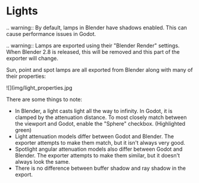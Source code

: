 Lights
======
.. warning::
    By default, lamps in Blender have shadows enabled. This can cause
    performance issues in Godot.

.. warning::
    Lamps are exported using their "Blender Render" settings. When Blender 2.8
    is released, this will be removed and this part of the exporter will change.

Sun, point and spot lamps are all exported from Blender along with many of their
properties:

![](img/light_properties.jpg

There are some things to note:

 - In Blender, a light casts light all the way to infinity. In Godot, it is
   clamped by the attenuation distance. To most closely match between the
   viewport and Godot, enable the "Sphere" checkbox. (Highlighted green)
 - Light attenuation models differ between Godot and Blender. The exporter
   attempts to make them match, but it isn't always very good.
 - Spotlight angular attenuation models also differ between Godot and Blender.
   The exporter attempts to make them similar, but it doesn't always look the
   same.
 - There is no difference between buffer shadow and ray shadow in the export.
